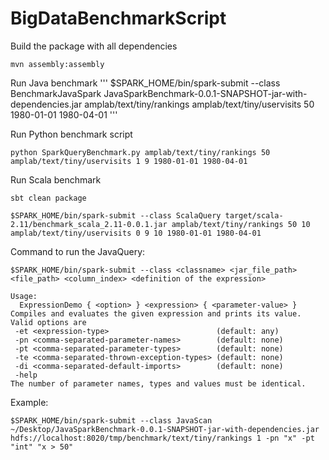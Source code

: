 # BigDataBenchmarkScript
Build the package with all dependencies
```
mvn assembly:assembly
```


Run Java benchmark
'''
$SPARK_HOME/bin/spark-submit --class BenchmarkJavaSpark JavaSparkBenchmark-0.0.1-SNAPSHOT-jar-with-dependencies.jar amplab/text/tiny/rankings amplab/text/tiny/uservisits 50 1980-01-01 1980-04-01
'''


Run Python benchmark script
```
python SparkQueryBenchmark.py amplab/text/tiny/rankings 50 amplab/text/tiny/uservisits 1 9 1980-01-01 1980-04-01
```

Run Scala benchmark
```
sbt clean package
```

```
$SPARK_HOME/bin/spark-submit --class ScalaQuery target/scala-2.11/benchmark_scala_2.11-0.0.1.jar amplab/text/tiny/rankings 50 10 amplab/text/tiny/uservisits 0 9 10 1980-01-01 1980-04-01
```









Command to run the JavaQuery:
```
$SPARK_HOME/bin/spark-submit --class <classname> <jar_file_path> <file_path> <column_index> <definition of the expression>
```
```
Usage:
  ExpressionDemo { <option> } <expression> { <parameter-value> }
Compiles and evaluates the given expression and prints its value.
Valid options are
 -et <expression-type>                        (default: any)
 -pn <comma-separated-parameter-names>        (default: none)
 -pt <comma-separated-parameter-types>        (default: none)
 -te <comma-separated-thrown-exception-types> (default: none)
 -di <comma-separated-default-imports>        (default: none)
 -help
The number of parameter names, types and values must be identical.

```

Example:
```
$SPARK_HOME/bin/spark-submit --class JavaScan ~/Desktop/JavaSparkBenchmark-0.0.1-SNAPSHOT-jar-with-dependencies.jar hdfs://localhost:8020/tmp/benchmark/text/tiny/rankings 1 -pn "x" -pt "int" "x > 50"
```
